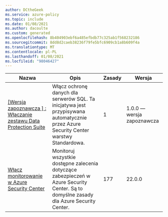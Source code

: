 ```yaml
---
author: DCtheGeek
ms.service: azure-policy
ms.topic: include
ms.date: 01/08/2021
ms.author: dacoulte
ms.custom: generated
ms.openlocfilehash: 8b404903ebf6a485efbdb77c325ab1f568232186
ms.sourcegitcommit: 8dd8d2caeb38236f79fe5bfc6909cb1a8b609f4a
ms.translationtype: MT
ms.contentlocale: pl-PL
ms.lasthandoff: 01/08/2021
ms.locfileid: "98046427"
---
```

|Nazwa |Opis |Zasady |Wersja |
|---|---|---|---|
|[\[Wersja zapoznawcza \] : Włączanie zestawu Data Protection Suite](https://github.com/Azure/azure-policy/blob/master/built-in-policies/policySetDefinitions/Security%20Center/ASC_DataProtection.json) |Włącz ochronę danych dla serwerów SQL. Ta inicjatywa jest przypisywana automatycznie przez Azure Security Center warstwy Standardowa. |1 |1.0.0 — wersja zapoznawcza |
|[Włącz monitorowanie w Azure Security Center](https://github.com/Azure/azure-policy/blob/master/built-in-policies/policySetDefinitions/Security%20Center/AzureSecurityCenter.json) |Monitoruj wszystkie dostępne zalecenia dotyczące zabezpieczeń w Azure Security Center. Są to domyślne zasady dla Azure Security Center. |177 |22.0.0 |
